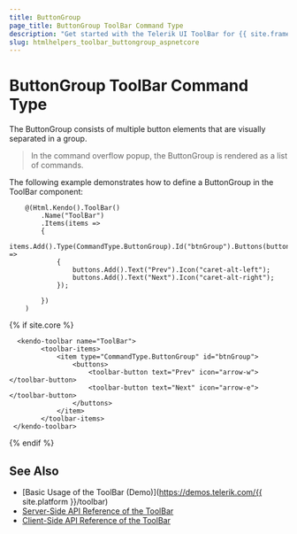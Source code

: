 ```yaml
---
title: ButtonGroup
page_title: ButtonGroup ToolBar Command Type
description: "Get started with the Telerik UI ToolBar for {{ site.framework }} and learn how to configure and use the ButtonGroup command type."
slug: htmlhelpers_toolbar_buttongroup_aspnetcore
---
```


# ButtonGroup ToolBar Command Type

The ButtonGroup consists of multiple button elements that are visually separated in a group.

> In the command overflow popup, the ButtonGroup is rendered as a list of commands.

The following example demonstrates how to define a ButtonGroup in the ToolBar component:

```HtmlHelper
    @(Html.Kendo().ToolBar()
        .Name("ToolBar")
        .Items(items =>
        {
            items.Add().Type(CommandType.ButtonGroup).Id("btnGroup").Buttons(buttons =>
            {
                buttons.Add().Text("Prev").Icon("caret-alt-left");
                buttons.Add().Text("Next").Icon("caret-alt-right");
            });

        })
    )
```
{% if site.core %}
```TagHelper
  <kendo-toolbar name="ToolBar">
        <toolbar-items>
            <item type="CommandType.ButtonGroup" id="btnGroup">
                <buttons>
                    <toolbar-button text="Prev" icon="arrow-w"></toolbar-button>
                    <toolbar-button text="Next" icon="arrow-e"></toolbar-button>
                </buttons>
            </item>
        </toolbar-items>
 </kendo-toolbar>
```
{% endif %}

## See Also

* [Basic Usage of the ToolBar (Demo)](https://demos.telerik.com/{{ site.platform }}/toolbar)
* [Server-Side API Reference of the ToolBar](/api/toolbar)
* [Client-Side API Reference of the ToolBar](/api/javascript/ui/toolbar)